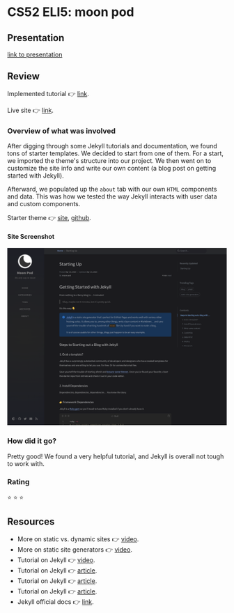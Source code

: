 # CS52 ELI5: moon pod

## Presentation

[link to presentation](http://docs.google.com)

## Review


Implemented tutorial :point_right: [link][tutorial-video].

Live site :point_right: [link][live-site].


### Overview of what was involved

After digging through some Jekyll tutorials and documentation, we
found tons of starter templates. We decided to start from one of them.
For a start, we imported the theme's structure into our project.
We then went on to customize the site info and write our own content
(a blog post on getting started with Jekyll).

Afterward, we populated up the `about` tab with our own `HTML` components
and data. This was how we tested the way Jekyll interacts with user
data and custom components.

Starter theme :point_right: [site][starter-theme], [github][starter-theme-github].

#### Site Screenshot

![screenshot](assets/img/moon-site-screenshot.png)

### How did it go?

Pretty good! We found a very helpful tutorial, and Jekyll is overall
not tough to work with.

###  Rating

<!-- three stars out of five -->
:star: :star: :star:

## Resources

- More on static vs. dynamic sites :point_right: [video][static-vs-dynamic].
- More on static site generators :point_right: [video][static-site-gen].
- Tutorial on Jekyll :point_right: [video][tutorial-video].
- Tutorial on Jekyll :point_right: [article][tutorial-article-1].
- Tutorial on Jekyll :point_right: [article][tutorial-article-2].
- Tutorial on Jekyll :point_right: [article][tutorial-article-3].
- Jekyll official docs :point_right: [link][jekyll-docs].


[jekyll]:   https://www.npmjs.com/package/jekyll
[themes]:   https://jekyllthemes.io/
[ruby-gem]: https://guides.rubygems.org/rubygems-basics/
[jemoji]:   https://github.com/jekyll/jemoji

[starter-theme]:          https://chirpy.cotes.page/posts/getting-started/
[starter-theme-github]:   https://github.com/cotes2020/chirpy-starter

[live-site]:              https://moon-pod.onrender.com

[static-vs-dynamic]:      https://www.youtube.com/watch?v=_wFJj94kSTU
[static-site-gen]:        https://www.youtube.com/watch?v=3INXQ_4W42g
[tutorial-video]:         https://youtu.be/F8iOU1ci19Q
[tutorial-article-1]:     https://www.taniarascia.com/make-a-static-website-with-jekyll/
[tutorial-article-2]:     https://www.section.io/engineering-education/build-a-jekyll-site/
[tutorial-article-3]:     https://www.smashingmagazine.com/2014/08/build-blog-jekyll-github-pages/
[jekyll-docs]:            https://jekyllrb.com/docs/
